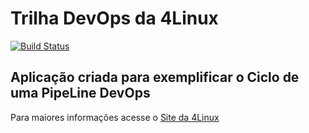 # Trilha DevOps da 4Linux

<!-- Altere a Flag abaixo com sua URL do Travis -->
[![Build Status](https://travis-ci.org/rdigaum/DevOpsLab-HelloWorld.svg?branch=master)](https://travis-ci.org/rdigaum/DevOpsLab-HelloWorld)

## Aplicação criada para exemplificar o Ciclo de uma PipeLine DevOps


Para maiores informações acesse o [Site da 4Linux](https://www.4linux.com.br/cursos/devops)
